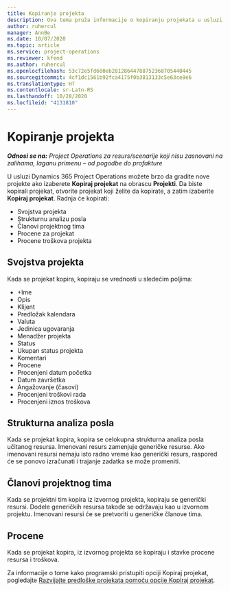```yaml
---
title: Kopiranje projekta
description: Ova tema pruža informacije o kopiranju projekata u usluzi Dynamics 365 Project Operations.
author: ruhercul
manager: AnnBe
ms.date: 10/07/2020
ms.topic: article
ms.service: project-operations
ms.reviewer: kfend
ms.author: ruhercul
ms.openlocfilehash: 53c72e5fd680eb28128644788752368705440445
ms.sourcegitcommit: 4cf1dc1561b92fca4175f0b3813133c5e63ce8e6
ms.translationtype: HT
ms.contentlocale: sr-Latn-RS
ms.lasthandoff: 10/28/2020
ms.locfileid: "4131810"
---
```

# <a name="copy-a-project"></a>Kopiranje projekta

_**Odnosi se na:** Project Operations za resurs/scenarije koji nisu zasnovani na zalihama, laganu primenu – od pogodbe do profakture_

U usluzi Dynamics 365 Project Operations možete brzo da gradite nove projekte ako izaberete **Kopiraj projekat** na obrascu **Projekti**. Da biste kopirali projekat, otvorite projekat koji želite da kopirate, a zatim izaberite **Kopiraj projekat**. Radnja će kopirati:

- Svojstva projekta
- Strukturnu analizu posla
- Članovi projektnog tima
- Procene za projekat
- Procene troškova projekta

## <a name="project-properties"></a>Svojstva projekta

Kada se projekat kopira, kopiraju se vrednosti u sledećim poljima:

- +Ime
- Opis
- Klijent
- Predložak kalendara
- Valuta
- Jedinica ugovaranja
- Menadžer projekta
- Status
- Ukupan status projekta
- Komentari
- Procene
- Procenjeni datum početka
- Datum završetka
- Angažovanje (časovi)
- Procenjeni troškovi rada
- Procenjeni iznos troškova

## <a name="work-breakdown-structure"></a>Strukturna analiza posla

Kada se projekat kopira, kopira se celokupna strukturna analiza posla učitanog resursa. Imenovani resurs zamenjuje generičke resurse. Ako imenovani resursi nemaju isto radno vreme kao generički resurs, raspored će se ponovo izračunati i trajanje zadatka se može promeniti.

## <a name="project-team-members"></a>Članovi projektnog tima

Kada se projektni tim kopira iz izvornog projekta, kopiraju se generički resursi. Dodele generičkih resursa takođe se održavaju kao u izvornom projektu. Imenovani resursi će se pretvoriti u generičke članove tima.

## <a name="estimates"></a>Procene

Kada se projekat kopira, iz izvornog projekta se kopiraju i stavke procene resursa i troškova. 

Za informacije o tome kako programski pristupiti opciji Kopiraj projekat, pogledajte [Razvijajte predloške projekata pomoću opcije Kopiraj projekat](dev-copy-project.md).
